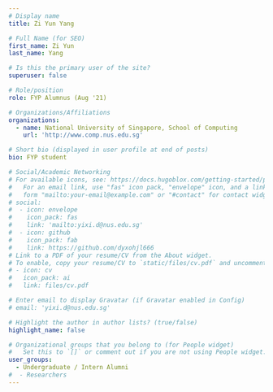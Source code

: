 ```yaml
---
# Display name
title: Zi Yun Yang

# Full Name (for SEO)
first_name: Zi Yun
last_name: Yang

# Is this the primary user of the site?
superuser: false

# Role/position
role: FYP Alumnus (Aug '21)

# Organizations/Affiliations
organizations:
  - name: National University of Singapore, School of Computing
    url: 'http://www.comp.nus.edu.sg'

# Short bio (displayed in user profile at end of posts)
bio: FYP student

# Social/Academic Networking
# For available icons, see: https://docs.hugoblox.com/getting-started/page-builder/#icons
#   For an email link, use "fas" icon pack, "envelope" icon, and a link in the
#   form "mailto:your-email@example.com" or "#contact" for contact widget.
# social:
#  - icon: envelope
#    icon_pack: fas
#    link: 'mailto:yixi.d@nus.edu.sg'
#  - icon: github
#    icon_pack: fab
#    link: https://github.com/dyxohjl666
# Link to a PDF of your resume/CV from the About widget.
# To enable, copy your resume/CV to `static/files/cv.pdf` and uncomment the lines below.
# - icon: cv
#   icon_pack: ai
#   link: files/cv.pdf

# Enter email to display Gravatar (if Gravatar enabled in Config)
# email: 'yixi.d@nus.edu.sg'

# Highlight the author in author lists? (true/false)
highlight_name: false

# Organizational groups that you belong to (for People widget)
#   Set this to `[]` or comment out if you are not using People widget.
user_groups:
  - Undergraduate / Intern Alumni
#  - Researchers
---
```


